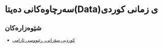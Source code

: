 # سەرچاوەکانی دەیتا(Data)ی زمانی کوردی
## شێوەزارەکان
- [کوردیی سۆرانی، ڕێنووسی ئارامی](https://allekok.github.io/kurdish-data-sources/site/list.ckb.ar.html)
